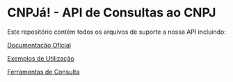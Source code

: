 # CNPJá! - API de Consultas ao CNPJ

Este repositório contém todos os arquivos de suporte a nossa API incluindo:

[Documentação Oficial](docs)

[Exemplos de Utilização](examples)

[Ferramentas de Consulta](tools)
